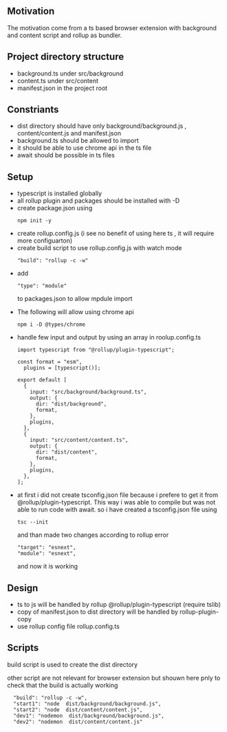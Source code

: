 <h2>Motivation</h2>
The motivation come from a ts based browser extension with background and content script and rollup as bundler.

<h2>Project directory structure</h2>
<ul>
<li>background.ts under src/background</li>
<li>content.ts under src/content</li>
<li>manifest.json in the project root</li>
</ul>
 
<h2>Constriants</h2>
<ul>
<li>dist directory should have only background/background.js , content/content.js and manifest.json</li>
<li>background.ts should be allowed to import</li>
<li>it should be able to use chrome api in the ts file</li>
<li>await should be possible in ts files</li>
</ul>
 
<h2>Setup</h2>
<ul>
<li>typescript is installed globally</li>
<li>all rollup plugin and packages should be installed with -D</li>
<li>create package.json using

```
npm init -y
```
</li>
<li>create rollup.config.js (i see no benefit of using here ts , it will require more configuarton)</li>
<li>create build script to use rollup.config.js with watch mode 

```
"build": "rollup -c -w"
```
</li>
<li>add  

```
"type": "module"
```
to packages.json to allow mpdule import</li>
<li>

The following will allow using chrome api
```
npm i -D @types/chrome 
```
</li>
<li>handle few input and output by using an array in roolup.config.ts

```
import typescript from "@rollup/plugin-typescript";

const format = "esm",
  plugins = [typescript()];

export default [
  {
    input: "src/background/background.ts",
    output: {
      dir: "dist/background",
      format,
    },
    plugins,
  },
  {
    input: "src/content/content.ts",
    output: {
      dir: "dist/content",
      format,
    },
    plugins,
  },
];

```
</li>
<li>at first i did not create tsconfig.json file because i prefere to get it from @rollup/plugin-typescript. This way i was able to compile but was not able to run code with await. so i have created a tsconfig.json file using

```
tsc --init
```

and than made two changes according to rollup error

```
"target": "esnext",       
"module": "esnext",   
```
and now it is working
 </li>
</ul>



<h2>Design</h2>
<ul>
<li>ts to js will be handled by rollup  @rollup/plugin-typescript (require tslib)</li>
<li>copy of manifest.json to dist directory will be handled by rollup-plugin-copy</li>
<li>use rollup config file rollup.config.ts</li>
</ul>


<h2>Scripts</h2>
<p>build script is used to create the dist directory</p>
<p>other script are not relevant for browser extension but shouwn here pnly to check that the build is actually working</p>

```
  "build": "rollup -c -w",
  "start1": "node  dist/background/background.js",
  "start2": "node  dist/content/content.js",
  "dev1": "nodemon  dist/background/background.js",
  "dev2": "nodemon  dist/content/content.js"
```
